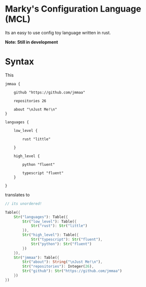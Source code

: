 # Marky's Configuration Language (MCL)

Its an easy to use config toy language written in rust.


**Note: Still in development**



# Syntax

This 

```
jmmaa {

    github "https://github.com/jmmaa"

    repositories 26

    about "\nJust Me!\n"
}

languages {

    low_level {

        rust "little"

    }
    
    high_level {

        python "fluent"

        typescript "fluent"
    }

}

```

translates to 

```rust
// its unordered!

Table({
    Str("languages"): Table({
        Str("low_level"): Table({
            Str("rust"): Str("little")
        }), 
        Str("high_level"): Table({
            Str("typescript"): Str("fluent"), 
            Str("python"): Str("fluent")
        })
    }), 
    Str("jmmaa"): Table({
        Str("about"): String("\nJust Me!\n"),
        Str("repositories"): Integer(26),
        Str("github"): Str("https://github.com/jmmaa")
    })
})
```
